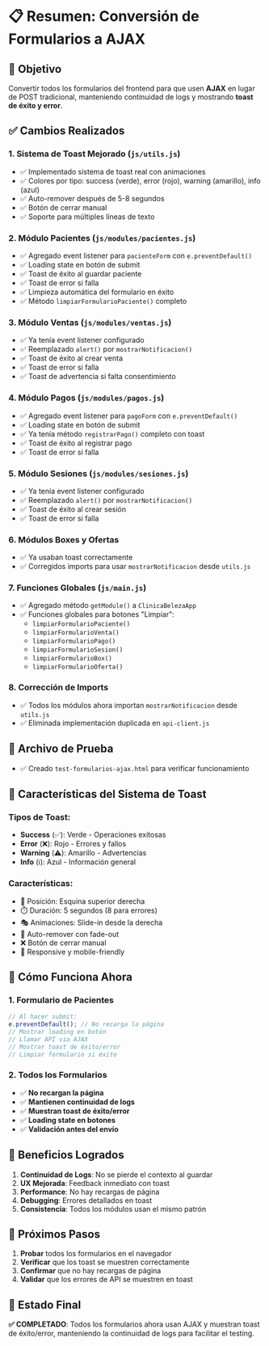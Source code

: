 # 📋 Resumen: Conversión de Formularios a AJAX

## 🎯 Objetivo
Convertir todos los formularios del frontend para que usen **AJAX** en lugar de POST tradicional, manteniendo continuidad de logs y mostrando **toast de éxito y error**.

## ✅ Cambios Realizados

### 1. **Sistema de Toast Mejorado** (`js/utils.js`)
- ✅ Implementado sistema de toast real con animaciones
- ✅ Colores por tipo: success (verde), error (rojo), warning (amarillo), info (azul)
- ✅ Auto-remover después de 5-8 segundos
- ✅ Botón de cerrar manual
- ✅ Soporte para múltiples líneas de texto

### 2. **Módulo Pacientes** (`js/modules/pacientes.js`)
- ✅ Agregado event listener para `pacienteForm` con `e.preventDefault()`
- ✅ Loading state en botón de submit
- ✅ Toast de éxito al guardar paciente
- ✅ Toast de error si falla
- ✅ Limpieza automática del formulario en éxito
- ✅ Método `limpiarFormularioPaciente()` completo

### 3. **Módulo Ventas** (`js/modules/ventas.js`)
- ✅ Ya tenía event listener configurado
- ✅ Reemplazado `alert()` por `mostrarNotificacion()`
- ✅ Toast de éxito al crear venta
- ✅ Toast de error si falla
- ✅ Toast de advertencia si falta consentimiento

### 4. **Módulo Pagos** (`js/modules/pagos.js`)
- ✅ Agregado event listener para `pagoForm` con `e.preventDefault()`
- ✅ Loading state en botón de submit
- ✅ Ya tenía método `registrarPago()` completo con toast
- ✅ Toast de éxito al registrar pago
- ✅ Toast de error si falla

### 5. **Módulo Sesiones** (`js/modules/sesiones.js`)
- ✅ Ya tenía event listener configurado
- ✅ Reemplazado `alert()` por `mostrarNotificacion()`
- ✅ Toast de éxito al crear sesión
- ✅ Toast de error si falla

### 6. **Módulos Boxes y Ofertas**
- ✅ Ya usaban toast correctamente
- ✅ Corregidos imports para usar `mostrarNotificacion` desde `utils.js`

### 7. **Funciones Globales** (`js/main.js`)
- ✅ Agregado método `getModule()` a `ClinicaBelezaApp`
- ✅ Funciones globales para botones "Limpiar":
  - `limpiarFormularioPaciente()`
  - `limpiarFormularioVenta()`
  - `limpiarFormularioPago()`
  - `limpiarFormularioSesion()`
  - `limpiarFormularioBox()`
  - `limpiarFormularioOferta()`

### 8. **Corrección de Imports**
- ✅ Todos los módulos ahora importan `mostrarNotificacion` desde `utils.js`
- ✅ Eliminada implementación duplicada en `api-client.js`

## 🧪 Archivo de Prueba
- ✅ Creado `test-formularios-ajax.html` para verificar funcionamiento

## 🎨 Características del Sistema de Toast

### Tipos de Toast:
- **Success** (✅): Verde - Operaciones exitosas
- **Error** (❌): Rojo - Errores y fallos
- **Warning** (⚠️): Amarillo - Advertencias
- **Info** (ℹ️): Azul - Información general

### Características:
- 📍 Posición: Esquina superior derecha
- ⏱️ Duración: 5 segundos (8 para errores)
- 🎭 Animaciones: Slide-in desde la derecha
- 🔄 Auto-remover con fade-out
- ❌ Botón de cerrar manual
- 📱 Responsive y mobile-friendly

## 🔧 Cómo Funciona Ahora

### 1. **Formulario de Pacientes**
```javascript
// Al hacer submit:
e.preventDefault(); // No recarga la página
// Mostrar loading en botón
// Llamar API via AJAX
// Mostrar toast de éxito/error
// Limpiar formulario si éxito
```

### 2. **Todos los Formularios**
- ✅ **No recargan la página**
- ✅ **Mantienen continuidad de logs**
- ✅ **Muestran toast de éxito/error**
- ✅ **Loading state en botones**
- ✅ **Validación antes del envío**

## 🚀 Beneficios Logrados

1. **Continuidad de Logs**: No se pierde el contexto al guardar
2. **UX Mejorada**: Feedback inmediato con toast
3. **Performance**: No hay recargas de página
4. **Debugging**: Errores detallados en toast
5. **Consistencia**: Todos los módulos usan el mismo patrón

## 📝 Próximos Pasos

1. **Probar** todos los formularios en el navegador
2. **Verificar** que los toast se muestren correctamente
3. **Confirmar** que no hay recargas de página
4. **Validar** que los errores de API se muestren en toast

## 🎯 Estado Final

**✅ COMPLETADO**: Todos los formularios ahora usan AJAX y muestran toast de éxito/error, manteniendo la continuidad de logs para facilitar el testing.
